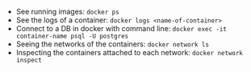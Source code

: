 
* See running images: `docker ps`
* See the logs of a container: `docker logs <name-of-container>`
* Connect to a DB in docker with command line: `docker exec -it container-name psql -U postgres`
* Seeing the networks of the containers: `docker network ls`
* Inspecting the containers attached to each network: `docker network inspect`